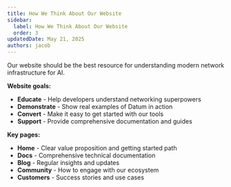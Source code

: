 ```yaml
---
title: How We Think About Our Website
sidebar:
  label: How We Think About Our Website
  order: 3
updatedDate: May 21, 2025
authors: jacob
---
```


Our website should be the best resource for understanding modern network infrastructure for AI.

**Website goals:**
- **Educate** - Help developers understand networking superpowers
- **Demonstrate** - Show real examples of Datum in action
- **Convert** - Make it easy to get started with our tools
- **Support** - Provide comprehensive documentation and guides

**Key pages:**
- **Home** - Clear value proposition and getting started path
- **Docs** - Comprehensive technical documentation
- **Blog** - Regular insights and updates
- **Community** - How to engage with our ecosystem
- **Customers** - Success stories and use cases